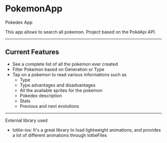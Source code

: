 # PokemonApp
Pokedex App

This app allows to search all pokemon. 
Project based on the PokéApi API.

---
## Current Features

* See a complete list of all the pokemon ever created
* Filter Pokemon based on Generation or Type
* Tap on a pokemon to read various informations such as 
  * Type 
  * Type advantages and disadvantages
  * All the available sprites for the pokemon
  * Pokedex description
  * Stats
  * Previous and next evolutions

---
External library used

* lottie-ios: It's a great library to load lightweight animations, and provides a lot of different animations through lottieFiles
